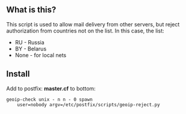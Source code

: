 ## What is this?
This script is used to allow mail delivery from other servers, but reject authorization from countries not on the list.
In this case, the list:
- RU - Russia
- BY - Belarus
- None - for local nets

## Install
Add to postfix:
**master.cf** to bottom:
```
geoip-check unix - n n - 0 spawn
    user=nobody argv=/etc/postfix/scripts/geoip-reject.py
```
